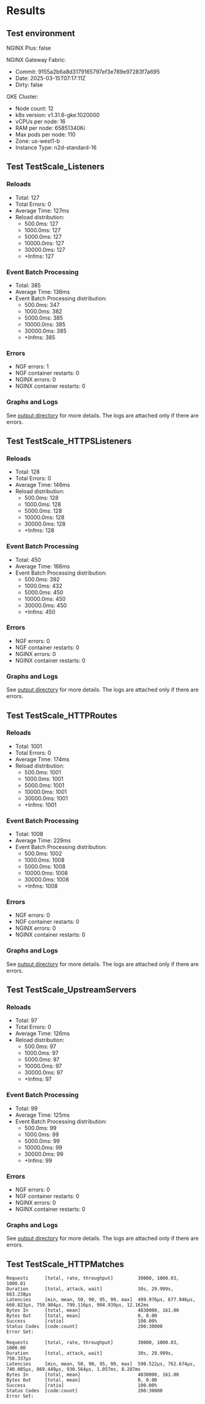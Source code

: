 # Results

## Test environment

NGINX Plus: false

NGINX Gateway Fabric:

- Commit: 9155a2b6a8d3179165797ef3e789e97283f7a695
- Date: 2025-03-15T07:17:11Z
- Dirty: false

GKE Cluster:

- Node count: 12
- k8s version: v1.31.6-gke.1020000
- vCPUs per node: 16
- RAM per node: 65851340Ki
- Max pods per node: 110
- Zone: us-west1-b
- Instance Type: n2d-standard-16

## Test TestScale_Listeners

### Reloads

- Total: 127
- Total Errors: 0
- Average Time: 127ms
- Reload distribution:
	- 500.0ms: 127
	- 1000.0ms: 127
	- 5000.0ms: 127
	- 10000.0ms: 127
	- 30000.0ms: 127
	- +Infms: 127

### Event Batch Processing

- Total: 385
- Average Time: 136ms
- Event Batch Processing distribution:
	- 500.0ms: 347
	- 1000.0ms: 382
	- 5000.0ms: 385
	- 10000.0ms: 385
	- 30000.0ms: 385
	- +Infms: 385

### Errors

- NGF errors: 1
- NGF container restarts: 0
- NGINX errors: 0
- NGINX container restarts: 0

### Graphs and Logs

See [output directory](./TestScale_Listeners) for more details.
The logs are attached only if there are errors.

## Test TestScale_HTTPSListeners

### Reloads

- Total: 128
- Total Errors: 0
- Average Time: 146ms
- Reload distribution:
	- 500.0ms: 128
	- 1000.0ms: 128
	- 5000.0ms: 128
	- 10000.0ms: 128
	- 30000.0ms: 128
	- +Infms: 128

### Event Batch Processing

- Total: 450
- Average Time: 166ms
- Event Batch Processing distribution:
	- 500.0ms: 392
	- 1000.0ms: 432
	- 5000.0ms: 450
	- 10000.0ms: 450
	- 30000.0ms: 450
	- +Infms: 450

### Errors

- NGF errors: 0
- NGF container restarts: 0
- NGINX errors: 0
- NGINX container restarts: 0

### Graphs and Logs

See [output directory](./TestScale_HTTPSListeners) for more details.
The logs are attached only if there are errors.

## Test TestScale_HTTPRoutes

### Reloads

- Total: 1001
- Total Errors: 0
- Average Time: 174ms
- Reload distribution:
	- 500.0ms: 1001
	- 1000.0ms: 1001
	- 5000.0ms: 1001
	- 10000.0ms: 1001
	- 30000.0ms: 1001
	- +Infms: 1001

### Event Batch Processing

- Total: 1008
- Average Time: 229ms
- Event Batch Processing distribution:
	- 500.0ms: 1002
	- 1000.0ms: 1008
	- 5000.0ms: 1008
	- 10000.0ms: 1008
	- 30000.0ms: 1008
	- +Infms: 1008

### Errors

- NGF errors: 0
- NGF container restarts: 0
- NGINX errors: 0
- NGINX container restarts: 0

### Graphs and Logs

See [output directory](./TestScale_HTTPRoutes) for more details.
The logs are attached only if there are errors.

## Test TestScale_UpstreamServers

### Reloads

- Total: 97
- Total Errors: 0
- Average Time: 126ms
- Reload distribution:
	- 500.0ms: 97
	- 1000.0ms: 97
	- 5000.0ms: 97
	- 10000.0ms: 97
	- 30000.0ms: 97
	- +Infms: 97

### Event Batch Processing

- Total: 99
- Average Time: 125ms
- Event Batch Processing distribution:
	- 500.0ms: 99
	- 1000.0ms: 99
	- 5000.0ms: 99
	- 10000.0ms: 99
	- 30000.0ms: 99
	- +Infms: 99

### Errors

- NGF errors: 0
- NGF container restarts: 0
- NGINX errors: 0
- NGINX container restarts: 0

### Graphs and Logs

See [output directory](./TestScale_UpstreamServers) for more details.
The logs are attached only if there are errors.

## Test TestScale_HTTPMatches

```text
Requests      [total, rate, throughput]         30000, 1000.03, 1000.01
Duration      [total, attack, wait]             30s, 29.999s, 663.238µs
Latencies     [min, mean, 50, 90, 95, 99, max]  499.976µs, 677.946µs, 660.823µs, 759.984µs, 799.116µs, 904.939µs, 12.162ms
Bytes In      [total, mean]                     4830000, 161.00
Bytes Out     [total, mean]                     0, 0.00
Success       [ratio]                           100.00%
Status Codes  [code:count]                      200:30000  
Error Set:
```
```text
Requests      [total, rate, throughput]         30000, 1000.03, 1000.00
Duration      [total, attack, wait]             30s, 29.999s, 750.337µs
Latencies     [min, mean, 50, 90, 95, 99, max]  590.522µs, 762.674µs, 740.085µs, 869.449µs, 930.564µs, 1.057ms, 8.287ms
Bytes In      [total, mean]                     4830000, 161.00
Bytes Out     [total, mean]                     0, 0.00
Success       [ratio]                           100.00%
Status Codes  [code:count]                      200:30000  
Error Set:
```
